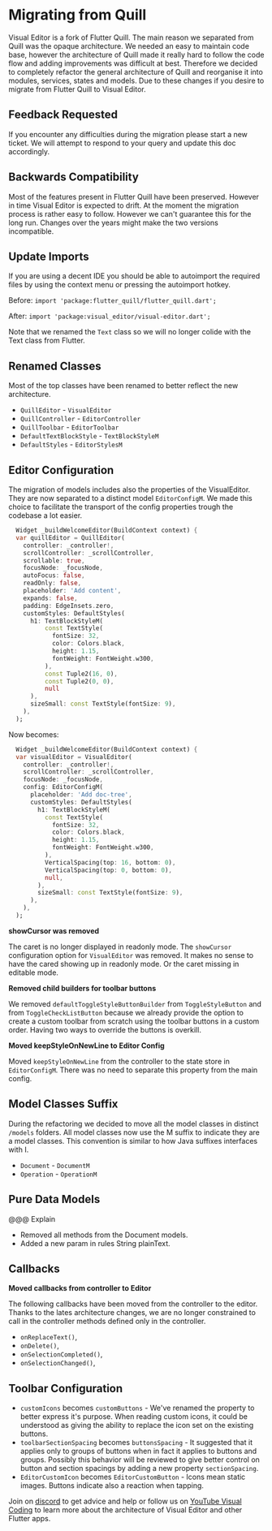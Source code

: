# Migrating from Quill

Visual Editor is a fork of Flutter Quill. The main reason we separated from Quill was the opaque architecture. We needed an easy to maintain code base, however the architecture of Quill made it really hard to follow the code flow and adding improvements was difficult at best. Therefore we decided to completely refactor the general architecture of Quill and reorganise it into modules, services, states and models. Due to these changes if you desire to migrate from Flutter Quill to Visual Editor.

## Feedback Requested

If you encounter any difficulties during the migration please start a new ticket. We will attempt to respond to your query and update this doc accordingly.

## Backwards Compatibility

Most of the features present in Flutter Quill have been preserved. However in time Visual Editor is expected to drift. At the moment the migration process is rather easy to follow. However we can't guarantee this for the long run. Changes over the years might make the two versions incompatible.

## Update Imports

If you are using a decent IDE you should be able to autoimport the required files by using the context menu or pressing the autoimport hotkey.

Before:
`import 'package:flutter_quill/flutter_quill.dart';`

After:
`import 'package:visual_editor/visual-editor.dart';`

Note that we renamed the `Text` class so we will no longer colide with the Text class from Flutter.

## Renamed Classes

Most of the top classes have been renamed to better reflect the new architecture.

- `QuillEditor` - `VisualEditor`
- `QuillController` - `EditorController`
- `QuillToolbar` - `EditorToolbar`
- `DefaultTextBlockStyle` - `TextBlockStyleM`
- `DefaultStyles` - `EditorStylesM`

## Editor Configuration

The migration of models includes also the properties of the VisualEditor. They are now separated to a distinct model `EditorConfigM`. We made this choice to facilitate the transport of the config properties trough the codebase a lot easier.

```dart
  Widget _buildWelcomeEditor(BuildContext context) {
  var quillEditor = QuillEditor(
    controller: _controller!,
    scrollController: _scrollController,
    scrollable: true,
    focusNode: _focusNode,
    autoFocus: false,
    readOnly: false,
    placeholder: 'Add content',
    expands: false,
    padding: EdgeInsets.zero,
    customStyles: DefaultStyles(
      h1: TextBlockStyleM(
          const TextStyle(
            fontSize: 32,
            color: Colors.black,
            height: 1.15,
            fontWeight: FontWeight.w300,
          ),
          const Tuple2(16, 0),
          const Tuple2(0, 0),
          null
      ),
      sizeSmall: const TextStyle(fontSize: 9),
    ),
  );
```

Now becomes:

```dart
  Widget _buildWelcomeEditor(BuildContext context) {
  var visualEditor = VisualEditor(
    controller: _controller!,
    scrollController: _scrollController,
    focusNode: _focusNode,
    config: EditorConfigM(
      placeholder: 'Add doc-tree',
      customStyles: DefaultStyles(
        h1: TextBlockStyleM(
          const TextStyle(
            fontSize: 32,
            color: Colors.black,
            height: 1.15,
            fontWeight: FontWeight.w300,
          ),
          VerticalSpacing(top: 16, bottom: 0),
          VerticalSpacing(top: 0, bottom: 0),
          null,
        ),
        sizeSmall: const TextStyle(fontSize: 9),
      ),
    ),
  );
```

**showCursor was removed**

The caret is no longer displayed in readonly mode. The `showCursor` configuration option for `VisualEditor` was removed. It makes no sense to have the cared showing up in readonly mode. Or the caret missing in editable mode.

**Removed child builders for toolbar buttons**

We removed `defaultToggleStyleButtonBuilder` from `ToggleStyleButton` and from `ToggleCheckListButton` because we already provide the option to create a custom toolbar from scratch using the toolbar buttons in a custom order. Having two ways to override the buttons is overkill.

**Moved keepStyleOnNewLine to Editor Config**

Moved `keepStyleOnNewLine` from the controller to the state store in `EditorConfigM`. There was no need to separate this property from the main config.


## Model Classes Suffix

During the refactoring we decided to move all the model classes in distinct `/models` folders. All model classes now use the M suffix to indicate they are a model classes. This convention is similar to how Java suffixes interfaces with I.

- `Document` - `DocumentM`
- `Operation` - `OperationM`

## Pure Data Models

@@@ Explain
- Removed all methods from the Document models.
- Added a new param in rules String plainText.

## Callbacks

**Moved callbacks from controller to Editor**

The following callbacks have been moved from the controller to the editor. Thanks to the lates architecture changes, we are no longer constrained to call in the controller methods defined only in the controller.

- `onReplaceText()`,
- `onDelete()`,
- `onSelectionCompleted()`,
- `onSelectionChanged()`,

## Toolbar Configuration

- `customIcons` becomes `customButtons` - We've renamed the property to better express it's purpose. When reading custom icons, it could be understood as giving the ability to replace the icon set on the existing buttons.
- `toolbarSectionSpacing` becomes `buttonsSpacing` - It suggested that it applies only to groups of buttons when in fact it applies to buttons and groups. Possibly this behavior will be reviewed to give better control on button and section spacings by adding a new property `sectionSpacing`.
- `EditorCustomIcon` becomes `EditorCustomButton` - Icons mean static images. Buttons indicate also a reaction when tapping.
  
Join on [discord](https://discord.gg/XpGygmXde4) to get advice and help or follow us on [YouTube Visual Coding](https://www.youtube.com/channel/UC2-5lfNbbErIds0Iuai8yfA) to learn more about the architecture of Visual Editor and other Flutter apps.